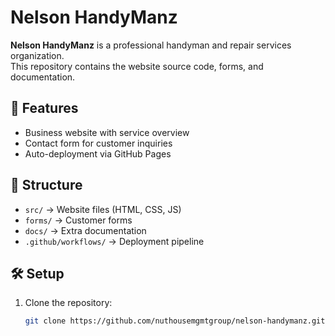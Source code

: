 # Nelson HandyManz

**Nelson HandyManz** is a professional handyman and repair services organization.  
This repository contains the website source code, forms, and documentation.

## 🚀 Features
- Business website with service overview
- Contact form for customer inquiries
- Auto-deployment via GitHub Pages

## 📂 Structure
- `src/` → Website files (HTML, CSS, JS)
- `forms/` → Customer forms
- `docs/` → Extra documentation
- `.github/workflows/` → Deployment pipeline

## 🛠️ Setup
1. Clone the repository:
   ```bash
   git clone https://github.com/nuthousemgmtgroup/nelson-handymanz.git
